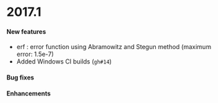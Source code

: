 
# 2017.1

#### New features

- erf : error function using Abramowitz and Stegun method (maximum error: 1.5e-7) 
- Added Windows CI builds (``gh#14``)

#### Bug fixes


#### Enhancements
